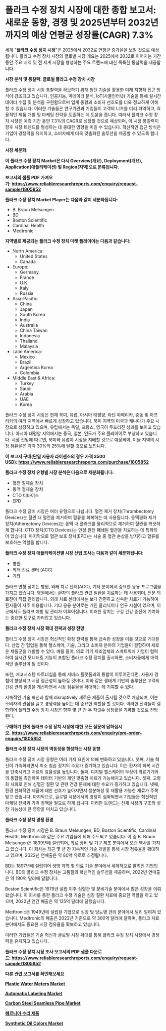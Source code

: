 <p><h1>플라크 수정 장치 시장에 대한 종합 보고서: 새로운 동향, 경쟁 및 2025년부터 2032년까지의 예상 연평균 성장률(CAGR) 7.3%</h1></p><p>세계 "<strong><a href="https://www.reliableresearchreports.com/plaque-modification-devices-r1805852?utm_campaign=106&utm_medium=8&utm_source=Github&utm_content=ia&utm_term=17032025&utm_id=plaque-modification-devices">플라크 수정 장치&nbsp;</a></strong><strong>시장</strong>"은 2025에서 2032로 연평균 증가율을 보일 것으로 예상됩니다. 플라크 수정 장치 시장의 글로벌 시장 개요는 2025에서 2032로 이어지는 기간 동안 주요 지역 및 전 세계 시장을 형성하는 주요 트렌드에 대한 독특한 통찰력을 제공합니다.</p>
<p><strong>시장 분석 및 통찰력: 글로벌 플라크 수정 장치 시장</strong></p>
<p><p>플라크 수정 장치 시장 통찰력을 확보하기 위해 첨단 기술을 활용한 미래 지향적 접근 방식이 강조되고 있습니다. 인공지능, 빅데이터 분석, IoT(사물인터넷) 기술을 통해 실시간 데이터 수집 및 분석을 구현함으로써 업계 동향과 소비자 선호도를 더욱 정교하게 이해할 수 있습니다. 이러한 기술들은 연구기관과 기업들이 고객의 니즈를 미리 파악하고, 효율적인 제품 개발 및 마케팅 전략을 도출하는 데 도움을 줍니다. 따라서 플라크 수정 장치 시장은 예측 기간 동안 7.3%의 CAGR로 성장할 것으로 예상되며, 이 시장 통찰력이 향후 시장 트렌드를 형성하는 데 중대한 영향을 미칠 수 있습니다. 혁신적인 접근 방식은 기업이 경쟁력을 유지하고, 소비자에게 더욱 맞춤화된 솔루션을 제공할 수 있도록 합니다.</p><a href="%7CAUTHORITHY_DOMAIN_URL%7C?utm_campaign=106&utm_medium=8&utm_source=Github&utm_content=ia&utm_term=17032025&utm_id=plaque-modification-devices"></a></p>
<p><strong>시장 세분화:</strong></p>
<p><strong>이 플라크 수정 장치 Market은 다시 Overview(개요), Deployment(개요), Application(애플리케이션) 및 Region(지역)으로 분류됩니다.</strong></p>
<p><strong>보고서의 샘플 PDF 가져오기:&nbsp;<a href="https://www.reliableresearchreports.com/enquiry/request-sample/1805852?utm_campaign=106&utm_medium=8&utm_source=Github&utm_content=ia&utm_term=17032025&utm_id=plaque-modification-devices">https://www.reliableresearchreports.com/enquiry/request-sample/1805852</a></strong><strong></strong></p>
<p><strong>플라크 수정 장치 Market Player는 다음과 같이 세분화됩니다:</strong></p>
<p><ul><li>B. Braun Melsungen</li><li>BD</li><li>Boston Scientific</li><li>Cardinal Health</li><li>Medtronic</li></ul></p>
<p><strong>지역별로 제공되는 플라크 수정 장치 마켓 플레이어는 다음과 같습니다:</strong></p>
<p><ul>
    <li>
        North America:
        <ul>
            <li>United States</li>
            <li>Canada</li>
        </ul>
    </li>
    <li>
        Europe:
        <ul>
            <li>Germany</li>
            <li>France</li>
            <li>U.K.</li>
            <li>Italy</li>
            <li>Russia</li>
        </ul>
    </li>
    <li>
        Asia-Pacific:
        <ul>
            <li>China</li>
            <li>Japan</li>
            <li>South Korea</li>
            <li>India</li>
            <li>Australia</li>
            <li>China Taiwan</li>
            <li>Indonesia</li>
            <li>Thailand</li>
            <li>Malaysia</li>
        </ul>
    </li>
    <li>
        Latin America:
        <ul>
            <li>Mexico</li>
            <li>Brazil</li>
            <li>Argentina Korea</li>
            <li>Colombia</li>
        </ul>
    </li>
    <li>
        Middle East & Africa:
        <ul>
            <li>Turkey</li>
            <li>Saudi</li>
            <li>Arabia</li>
            <li>UAE</li>
            <li>Korea</li>
        </ul>
    </li>
    </ul></p>
<p><p>플라크 수정 장치 시장은 현재 북미, 유럽, 아시아 태평양, 라틴 아메리카, 중동 및 아프리카의 여러 지역에서 빠르게 성장하고 있습니다. 북미 지역의 미국과 캐나다가 주요 시장으로 성장하고 있으며, 유럽에서는 독일, 프랑스, 영국이 두드러진 성과를 보이고 있습니다. 아시아 태평양 지역에서는 중국, 일본, 인도가 주요 플레이어로 부상하고 있습니다. 시장 전망에 따르면, 북미와 유럽이 시장을 지배할 것으로 예상되며, 이들 지역의 시장 점유율은 각각 30%와 25%에 달할 것으로 보입니다.</p></p>
<p><strong>이 보고서 구매(단일 사용자 라이센스의 경우 가격 3500 USD):&nbsp;<a href="https://www.reliableresearchreports.com/purchase/1805852?utm_campaign=106&utm_medium=8&utm_source=Github&utm_content=ia&utm_term=17032025&utm_id=plaque-modification-devices">https://www.reliableresearchreports.com/purchase/1805852</a></strong></p>
<p><strong>플라크 수정 장치 유형별 시장 분석은 다음으로 세분화됩니다:</strong></p>
<p><ul><li>혈전 절제술 장치</li><li>동맥 절제술 장치</li><li>CTO 디바이스</li><li>EPD</li></ul></p>
<p><p>플라크 수정 장치 시장은 여러 유형으로 나뉩니다. 혈전 제거 장치(Thrombectomy Devices)는 혈관 내 혈전을 제거하여 혈류를 회복하는 데 사용됩니다. 동맥경화 제거 장치(Atherectomy Devices)는 동맥 내 플라크를 물리적으로 제거하여 혈관을 깨끗하게 합니다. CTO 장치(CTO Devices)는 만성 완전 폐쇄된 혈관을 치료하는 데 특화되어 있습니다. 마지막으로 혈관 보호 장치(EPD)는 시술 중 혈관 손상을 방지하고 혈류를 보호하는 역할을 합니다.</p></p>
<p><strong>플라크 수정 장치 애플리케이션별 시장 산업 조사는 다음과 같이 세분화됩니다:</strong></p>
<p><ul><li>병원</li><li>외래 진료 센터 (ACC)</li><li>기타</li></ul></p>
<p><p>플라크 변형 장치는 병원, 외래 치료 센터(ACC), 기타 분야에서 중요한 응용 프로그램을 가지고 있습니다. 병원에서는 환자의 플라크 관련 질환을 치료하는 데 사용되며, 전문 의료진이 직접 관리합니다. 외래 치료 센터에서는 보다 간편하고 신속한 치료가 가능하여 환자들이 자주 이용합니다. 기타 응용 분야로는 개인 클리닉이나 연구 시설이 있으며, 이곳에서도 플라크 예방 및 관리가 이루어집니다. 이러한 장치는 구강 건강 증진에 기여하는 중요한 도구로 자리잡고 있습니다.</p></p>
<p><strong>플라크 수정 장치 시장 확대 전략과 성장 전망</strong></p>
<p><p>플라크 수정 장치 시장은 혁신적인 확장 전략을 통해 급속한 성장을 이룰 것으로 기대된다. 산업 간 협업을 통해 헬스케어, 기술, 그리고 소비재 분야의 기업들이 결합하여 새로운 제품군을 개발할 수 있다. 예를 들어, 의료 기기 제조업체와 스마트워치 기업이 협력하여 실시간 모니터링 기능이 포함된 플라크 수정 장치를 출시하면, 소비자들에게 매력적인 솔루션이 될 것이다.</p><p>또한, 에코시스템 파트너십을 통해 서비스 플랫폼과의 통합이 이루어진다면, 사용자 경험이 향상되고 시장 접근성이 높아질 것이다. 이와 같은 생태계 기반의 솔루션은 고객의 건강 관리 환경을 개선하면서 시장 점유율을 확대하는 데 기여할 수 있다.</p><p>지속적인 기술 혁신과 함께 disruptively 새로운 제품이 출시될 것으로 예상되며, 이는 소비자의 관심을 끌고 경쟁력을 높이는 데 중요한 역할을 할 것이다. 이러한 전략들이 결합되어 플라크 수정 장치 시장은 향후 몇 년 간 두 자릿수 성장률을 기록할 것으로 전망된다.</p></p>
<p><strong>구매하기 전에 플라크 수정 장치 시장에 대한 모든 질문에 답하십시오.&nbsp;<a href="https://www.reliableresearchreports.com/enquiry/pre-order-enquiry/1805852?utm_campaign=106&utm_medium=8&utm_source=Github&utm_content=ia&utm_term=17032025&utm_id=plaque-modification-devices">https://www.reliableresearchreports.com/enquiry/pre-order-enquiry/1805852</a></strong><strong></strong></p>
<p><strong>플라크 수정 장치 시장의 역동성을 형성하는 시장 동향</strong></p>
<p><p>플라크 수정 장치 시장 동향은 여러 가지 요인에 의해 변화하고 있습니다. 첫째, 기술 혁신이 가속화되면서 최소 침습 장치의 수요가 증가하고 있습니다. 이는 환자의 회복 시간을 단축시키고 치료의 효율성을 높입니다. 둘째, 디지털 헬스케어의 부상이 의료기기와의 통합을 촉진하여 데이터 기반의 개인 맞춤형 치료가 가능해지고 있습니다. 셋째, 고령화 사회로 인해 심혈관 질환 및 관련 건강 문제에 대한 수요가 증가하고 있습니다. 넷째, 환경 친화적인 제품에 대한 선호가 높아지면서 생분해성 및 재활용 가능한 재료가 주목받고 있습니다. 마지막으로, 글로벌 시장에서의 경쟁이 심화되면서 기업들은 혁신적인 마케팅 전략과 가격 정책을 필요로 하게 됩니다. 이러한 트렌드는 전체 시장의 구조와 성장 가능성에 큰 영향을 미치고 있습니다.</p></p>
<p><strong>플라크 수정 장치 경쟁 환경</strong></p>
<p><p>플라크 수정 장치 시장은 B. Braun Melsungen, BD, Boston Scientific, Cardinal Health, Medtronic과 같은 주요 기업들에 의해 주도되고 있습니다. 이 중 B. Braun Melsungen은 1839년에 설립되어, 의료 장비 및 기구 제조 분야에서 오랜 역사를 가지고 있습니다. 이 회사는 최근 몇 년 간 지속적인 기술 개발을 통해 시장 점유율을 확대하고 있으며, 2022년 연매출은 약 80억 유로로 추정됩니다.</p><p>BD는 1897년에 설립되어 생명 과학 및 의료 기술 분야에서 세계적으로 알려진 기업입니다. BD의 플라크 수정 장치는 고품질의 혁신적인 솔루션을 제공하며, 2022년 연매출은 약 190억 달러에 달합니다. </p><p>Boston Scientific은 1979년 설립 이후 심혈관 및 분비기술 분야에서 많은 성장을 이뤄왔습니다. 이 회사를 통한 플라크 수정 기술은 심장 질환 치료에 중요한 역할을 하고 있으며, 2022년 연간 매출은 약 125억 달러에 달했습니다.</p><p>Medtronic은 1949년에 설립된 기업으로 심장 및 당뇨병 관리 분야에서 널리 알려져 있습니다. Medtronic의 매출은 2022년 기준으로 약 300억 달러에 달하며, 플라크 치료 분야에서도 중요한 시장 점유율을 확보하고 있습니다. </p><p>이러한 기업들은 기술 혁신과 글로벌 시장 확대를 통해 플라크 수정 장치 시장에서 경쟁력을 유지하고 있습니다.</p></p>
<p><strong>플라크 수정 장치 시장 조사 보고서의 PDF 샘플 다운로드:&nbsp;<a href="https://www.reliableresearchreports.com/enquiry/request-sample/1805852?utm_campaign=106&utm_medium=8&utm_source=Github&utm_content=ia&utm_term=17032025&utm_id=plaque-modification-devices">https://www.reliableresearchreports.com/enquiry/request-sample/1805852</a></strong></p>
<p><strong></strong></p>
<p><strong></strong></p>
<p><strong></strong></p>
<p><strong></strong></p>
<p><strong>다른 관련 보고서를 확인해보세요</strong></p>
<p><strong><p><a href="https://www.linkedin.com/pulse/providing-view-both-historical-trends-future-projections-gdepc?utm_campaign=106&utm_medium=8&utm_source=Github&utm_content=ia&utm_term=17032025&utm_id=plaque-modification-devices">Plastic Water Meters Market</a></p><p><a href="https://www.linkedin.com/pulse/automatic-labeling-market-forecasting-share-size-revenue-projected-oiqwf?utm_campaign=106&utm_medium=8&utm_source=Github&utm_content=ia&utm_term=17032025&utm_id=plaque-modification-devices">Automatic Labeling Market</a></p><p><a href="https://github.com/siriocooch4a/Market-Research-Report-List-1/blob/main/carbon-steel-seamless-pipe-market.md?utm_campaign=106&utm_medium=8&utm_source=Github&utm_content=ia&utm_term=17032025&utm_id=plaque-modification-devices">Carbon Steel Seamless Pipe Market</a></p><p><a href="https://github.com/sougarounis/Market-Research-Report-List-7/blob/main/793020846896.md?utm_campaign=106&utm_medium=8&utm_source=Github&utm_content=ia&utm_term=17032025&utm_id=plaque-modification-devices">헤르니아 수리 제품</a></p><p><a href="https://github.com/yakobotege/Market-Research-Report-List-1/blob/main/synthetic-oil-colors-market.md?utm_campaign=106&utm_medium=8&utm_source=Github&utm_content=ia&utm_term=17032025&utm_id=plaque-modification-devices">Synthetic Oil Colors Market</a></p></strong></p>